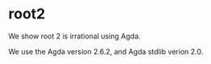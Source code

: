 # root2
We show root 2 is irrational using Agda.

We use the Agda version 2.6.2, and Agda stdlib verion 2.0.
